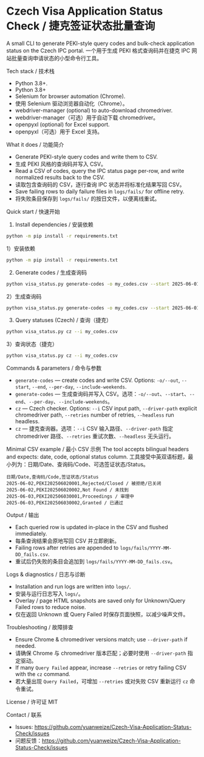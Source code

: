 # Czech Visa Application Status Check / 捷克签证状态批量查询

A small CLI to generate PEKI-style query codes and bulk-check application status on the Czech IPC portal.
一个用于生成 PEKI 格式查询码并在捷克 IPC 网站批量查询申请状态的小型命令行工具。

Tech stack / 技术栈
- Python 3.8+.
- Python 3.8+
- Selenium for browser automation (Chrome).
- 使用 Selenium 驱动浏览器自动化（Chrome）。
- webdriver-manager (optional) to auto-download chromedriver.
- webdriver-manager（可选）用于自动下载 chromedriver。
- openpyxl (optional) for Excel support.
- openpyxl（可选）用于 Excel 支持。

What it does / 功能简介
- Generate PEKI-style query codes and write them to CSV.
- 生成 PEKI 风格的查询码并写入 CSV。
- Read a CSV of codes, query the IPC status page per-row, and write normalized results back to the CSV.
- 读取包含查询码的 CSV，逐行查询 IPC 状态并将标准化结果写回 CSV。
- Save failing rows to daily failure files in `logs/fails/` for offline retry.
- 将失败条目保存到 `logs/fails/` 的按日文件，以便离线重试。

Quick start / 快速开始
1) Install dependencies / 安装依赖
```bash
python -m pip install -r requirements.txt
```
1）安装依赖
```bash
python -m pip install -r requirements.txt
```

2) Generate codes / 生成查询码
```bash
python visa_status.py generate-codes -o my_codes.csv --start 2025-06-01 --end 2025-06-30 --per-day 5
```
2）生成查询码
```bash
python visa_status.py generate-codes -o my_codes.csv --start 2025-06-01 --end 2025-06-30 --per-day 5
```

3) Query statuses (Czech) / 查询（捷克）
```bash
python visa_status.py cz --i my_codes.csv
```
3）查询状态（捷克）
```bash
python visa_status.py cz --i my_codes.csv
```

Commands & parameters / 命令与参数
- `generate-codes` — create codes and write CSV. Options: `-o/--out`, `--start`, `--end`, `--per-day`, `--include-weekends`.
- `generate-codes` — 生成查询码并写入 CSV。选项：`-o/--out`、`--start`、`--end`、`--per-day`、`--include-weekends`。
- `cz` — Czech checker. Options: `--i` CSV input path, `--driver-path` explicit chromedriver path, `--retries` number of retries, `--headless` run headless.
- `cz` — 捷克查询器。选项：`--i` CSV 输入路径、`--driver-path` 指定 chromedriver 路径、`--retries` 重试次数、`--headless` 无头运行。

Minimal CSV example / 最小 CSV 示例
The tool accepts bilingual headers and expects: date, code, optional status column.
工具接受中英双语标题，最小列为：日期/Date、查询码/Code、可选签证状态/Status。

```csv
日期/Date,查询码/Code,签证状态/Status
2025-06-02,PEKI202506020001,Rejected/Closed / 被拒绝/已关闭
2025-06-02,PEKI202506020002,Not Found / 未找到
2025-06-03,PEKI202506030001,Proceedings / 审理中
2025-06-03,PEKI202506030002,Granted / 已通过
```

Output / 输出
- Each queried row is updated in-place in the CSV and flushed immediately.
- 每条查询结果会原地写回 CSV 并立即刷新。
- Failing rows after retries are appended to `logs/fails/YYYY-MM-DD_fails.csv`.
- 重试后仍失败的条目会追加到 `logs/fails/YYYY-MM-DD_fails.csv`。

Logs & diagnostics / 日志与诊断
- Installation and run logs are written into `logs/`.
- 安装与运行日志写入 `logs/`。
- Overlay / page HTML snapshots are saved only for Unknown/Query Failed rows to reduce noise.
- 仅在返回 Unknown 或 Query Failed 时保存页面快照，以减少噪声文件。

Troubleshooting / 故障排查
- Ensure Chrome & chromedriver versions match; use `--driver-path` if needed.
- 请确保 Chrome 与 chromedriver 版本匹配；必要时使用 `--driver-path` 指定驱动。
- If many `Query Failed` appear, increase `--retries` or retry failing CSV with the `cz` command.
- 若大量出现 `Query Failed`，可增加 `--retries` 或对失败 CSV 重新运行 `cz` 命令重试。

License / 许可证
MIT

Contact / 联系
- Issues: https://github.com/yuanweize/Czech-Visa-Application-Status-Check/issues
- 问题反馈：https://github.com/yuanweize/Czech-Visa-Application-Status-Check/issues


